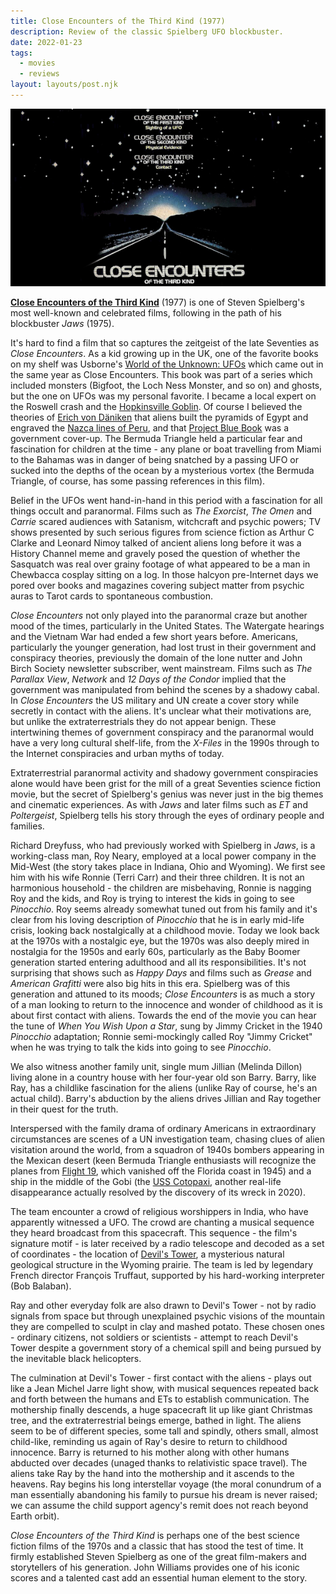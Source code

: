```yaml
---
title: Close Encounters of the Third Kind (1977)
description: Review of the classic Spielberg UFO blockbuster.
date: 2022-01-23
tags:
  - movies
  - reviews
layout: layouts/post.njk
---
```


![Close Encounters](/img/close-encounters-poster.jpg)

**[Close Encounters of the Third Kind](https://www.imdb.com/title/tt0075860/)** (1977) is one of Steven Spielberg's most well-known and celebrated films, following in the path of his blockbuster *Jaws* (1975).

It's hard to find a film that so captures the zeitgeist of the late Seventies as *Close Encounters*. As a kid growing up in the UK, one of the favorite books on my shelf was Usborne's [World of the Unknown: UFOs](https://wearethemutants.com/2018/07/17/usbornes-world-of-the-unknown-ufos-1977/) which came out in the same year as Close Encounters. This book was part of a series which included monsters (Bigfoot, the Loch Ness Monster, and so on) and ghosts, but the one on UFOs was my personal favorite. I became a local expert on the Roswell crash and the [Hopkinsville Goblin](https://en.wikipedia.org/wiki/Kelly%E2%80%93Hopkinsville_encounter). Of course I believed the theories of [Erich von Däniken](https://en.wikipedia.org/wiki/Erich_von_D%C3%A4niken) that aliens built the pyramids of Egypt and engraved the [Nazca lines of Peru](https://en.wikipedia.org/wiki/Nazca_Lines), and that [Project Blue Book](https://en.wikipedia.org/wiki/Project_Blue_Book) was a government cover-up. The Bermuda Triangle held a particular fear and fascination for children at the time - any plane or boat travelling from Miami to the Bahamas was in danger of being snatched by a passing UFO or sucked into the depths of the ocean by a mysterious vortex (the Bermuda Triangle, of course, has some passing references in this film).

Belief in the UFOs went hand-in-hand in this period with a fascination for all things occult and paranormal. Films such as *The Exorcist*, *The Omen* and *Carrie* scared audiences with Satanism, witchcraft and psychic powers; TV shows presented by such serious figures from science fiction as Arthur C Clarke and Leonard Nimoy talked of ancient aliens long before it was a History Channel meme and gravely posed the question of whether the Sasquatch was real over grainy footage of what appeared to be a man in Chewbacca cosplay sitting on a log. In those halcyon pre-Internet days we pored over books and magazines covering subject matter from psychic auras to Tarot cards to spontaneous combustion.

*Close Encounters* not only played into the paranormal craze but another mood of the times, particularly in the United States. The Watergate hearings and the Vietnam War had ended a few short years before. Americans, particularly the younger generation, had lost trust in their government and conspiracy theories, previously the domain of the lone nutter and John Birch Society newsletter subscriber, went mainstream. Films such as *The Parallax View*, *Network* and *12 Days of the Condor* implied that the government was manipulated from behind the scenes by a shadowy cabal. In *Close Encounters* the US military and UN create a cover story while secretly in contact with the aliens. It's unclear what their motivations are, but unlike the extraterrestrials they do not appear benign. These intertwining themes of government conspiracy and the paranormal would have a very long cultural shelf-life, from the *X-Files* in the 1990s through to the Internet conspiracies and urban myths of today.

Extraterrestrial paranormal activity and shadowy government conspiracies alone would have been grist for the mill of a great Seventies science fiction movie, but the secret of Spielberg's genius was never just in the big themes and cinematic experiences. As with *Jaws* and later films such as *ET* and *Poltergeist*, Spielberg tells his story through the eyes of ordinary people and families.

Richard Dreyfuss, who had previously worked with Spielberg in *Jaws*, is a working-class man, Roy Neary, employed at a local power company in the Mid-West (the story takes place in Indiana, Ohio and Wyoming). We first see him with his wife Ronnie (Terri Carr) and their three children. It is not an harmonious household - the children are misbehaving, Ronnie is nagging Roy and the kids, and Roy is trying to interest the kids in going to see *Pinocchio*. Roy seems already somewhat tuned out from his family and it's clear from his loving description of *Pinocchio* that he is in early mid-life crisis, looking back nostalgically at a childhood movie. Today we look back at the 1970s with a nostalgic eye, but the 1970s was also deeply mired in nostalgia for the 1950s and early 60s, particularly as the Baby Boomer generation started entering adulthood and all its responsibilities. It's not surprising that shows such as *Happy Days* and films such as *Grease* and *American Grafitti* were also big hits in this era. Spielberg was of this generation and attuned to its moods; *Close Encounters* is as much a story of a man looking to return to the innocence and wonder of childhood as it is about first contact with aliens. Towards the end of the movie you can hear the tune of *When You Wish Upon a Star*, sung by Jimmy Cricket in the 1940 *Pinocchio* adaptation; Ronnie semi-mockingly called Roy "Jimmy Cricket" when he was trying to talk the kids into going to see *Pinocchio*.

We also witness another family unit, single mum Jillian (Melinda Dillon) living alone in a country house with her four-year old son Barry. Barry, like Ray, has a childlike fascination for the aliens (unlike Ray of course, he's an actual child). Barry's abduction by the aliens drives Jillian and Ray together in their quest for the truth.

Interspersed with the family drama of ordinary Americans in extraordinary circumstances are scenes of a UN investigation team, chasing clues of alien visitation around the world, from a squadron of 1940s bombers appearing in the Mexican desert (keen Bermuda Triangle enthusiasts will recognize the planes from [Flight 19](https://en.wikipedia.org/wiki/Flight_19), which vanished off the Florida coast in 1945) and a ship in the middle of the Gobi (the [USS Cotopaxi](https://en.wikipedia.org/wiki/SS_Cotopaxi), another real-life disappearance actually resolved by the discovery of its wreck in 2020).

The team encounter a crowd of religious worshippers in India, who have apparently witnessed a UFO. The crowd are chanting a musical sequence they heard broadcast from this spacecraft. This sequence - the film's signature motif - is later received by a radio telescope and decoded as a set of coordinates - the location of [Devil's Tower](https://en.wikipedia.org/wiki/Devils_Tower), a mysterious natural geological structure in the Wyoming prairie. The team is led by legendary French director François Truffaut, supported by his hard-working interpreter (Bob Balaban).

Ray and other everyday folk are also drawn to Devil's Tower - not by radio signals from space but through unexplained psychic visions of the mountain they are compelled to sculpt in clay and mashed potato. These chosen ones - ordinary citizens, not soldiers or scientists - attempt to reach Devil's Tower despite a government story of a chemical spill and being pursued by the inevitable black helicopters.

The culmination at Devil's Tower - first contact with the aliens - plays out like a Jean Michel Jarre light show, with musical sequences repeated back and forth between the humans and ETs to establish communication. The mothership finally descends, a huge spacecraft lit up like giant Christmas tree, and the extraterrestrial beings emerge, bathed in light. The aliens seem to be of different species, some tall and spindly, others small, almost child-like, reminding us again of Ray's desire to return to childhood innocence. Barry is returned to his mother along with other humans abducted over decades (unaged thanks to relativistic space travel). The aliens take Ray by the hand into the mothership and it ascends to the heavens. Ray begins his long interstellar voyage (the moral conundrum of a man essentially abandoning his family to pursue his dream is never raised; we can assume the child support agency's remit does not reach beyond Earth orbit).

*Close Encounters of the Third Kind* is perhaps one of the best science fiction films of the 1970s and a classic that has stood the test of time. It firmly established Steven Spielberg as one of the great film-makers and storytellers of his generation. John Williams provides one of his iconic scores and a talented cast add an essential human element to the story.
